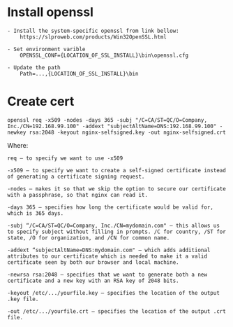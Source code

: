 # Install openssl
    - Install the system-specific openssl from link bellow:
        https://slproweb.com/products/Win32OpenSSL.html

    - Set environment varible
        OPENSSL_CONF={LOCATION_OF_SSL_INSTALL}\bin\openssl.cfg
        
    - Update the path
        Path=...,{LOCATION_OF_SSL_INSTALL}\bin

# Create cert

    openssl req -x509 -nodes -days 365 -subj "/C=CA/ST=QC/O=Company, Inc./CN=192.168.99.100" -addext "subjectAltName=DNS:192.168.99.100" -newkey rsa:2048 -keyout nginx-selfsigned.key -out nginx-selfsigned.crt

Where:

    req — to specify we want to use -x509

    -x509 — to specify we want to create a self-signed certificate instead of generating a certificate signing request.

    -nodes — makes it so that we skip the option to secure our certificate with a passphrase, so that nginx can read it.

    -days 365 — specifies how long the certificate would be valid for, which is 365 days.

    -subj “/C=CA/ST=QC/O=Company, Inc./CN=mydomain.com" — this allows us to specify subject without filling in prompts. /C for country, /ST for state, /O for organization, and /CN for common name.

    -addext “subjectAltName=DNS:mydomain.com" — which adds additional attributes to our certificate which is needed to make it a valid certificate seen by both our browser and local machine.

    -newrsa rsa:2048 — specifies that we want to generate both a new certificate and a new key with an RSA key of 2048 bits.

    -keyout /etc/.../yourfile.key — specifies the location of the output .key file.

    -out /etc/.../yourfile.crt — specifies the location of the output .crt file.